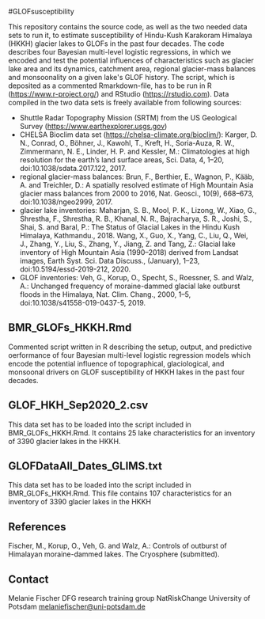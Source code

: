 #GLOFsusceptibility

This repository contains the source code, as well as the two needed data sets to run it, to estimate susceptibility of Hindu-Kush Karakoram Himalaya (HKKH) glacier lakes to GLOFs in the past four decades. The code describes four Bayesian multi-level logistic regressions, in which we encoded and test the potential influences of characteristics such as glacier lake area and its dynamics, catchment area, regional glacier-mass balances and monsoonality on a given lake's GLOF history. The script, which is deposited as a commented Rmarkdown-file, has to be run in R (https://www.r-project.org/) and RStudio (https://rstudio.com). Data compiled in the two data sets is freely available from following sources: 

- Shuttle Radar Topography Mission (SRTM) from the US Geological Survey (https://www.earthexplorer.usgs.gov) 
- CHELSA Bioclim data set (https://chelsa-climate.org/bioclim/): Karger, D. N., Conrad, O., Böhner, J., Kawohl, T., Kreft, H., Soria-Auza, R. W., Zimmermann, N. E., Linder, H. P. and Kessler, M.: Climatologies at high resolution for the earth’s land surface areas, Sci. Data, 4, 1–20, doi:10.1038/sdata.2017.122, 2017. 
- regional glacier-mass balances: Brun, F., Berthier, E., Wagnon, P., Kääb, A. and Treichler, D.: A spatially resolved estimate of High Mountain Asia glacier mass balances from 2000 to 2016, Nat. Geosci., 10(9), 668–673, doi:10.1038/ngeo2999, 2017.
- glacier lake inventories: Maharjan, S. B., Mool, P. K., Lizong, W., Xiao, G., Shrestha, F., Shrestha, R. B., Khanal, N. R., Bajracharya, S. R., Joshi, S., Shai, S. and Baral, P.: The Status of Glacial Lakes in the Hindu Kush Himalaya, Kathmandu., 2018.
Wang, X., Guo, X., Yang, C., Liu, Q., Wei, J., Zhang, Y., Liu, S., Zhang, Y., Jiang, Z. and Tang, Z.: Glacial lake inventory of High Mountain Asia (1990–2018) derived from Landsat images, Earth Syst. Sci. Data Discuss., (January), 1–23, doi:10.5194/essd-2019-212, 2020.
- GLOF inventories: Veh, G., Korup, O., Specht, S., Roessner, S. and Walz, A.: Unchanged frequency of moraine-dammed glacial lake outburst floods in the Himalaya, Nat. Clim. Chang., 2000, 1–5, doi:10.1038/s41558-019-0437-5, 2019.


## BMR_GLOFs_HKKH.Rmd

Commented script written in R describing the setup, output, and predictive oerformance of four Bayesian multi-level logistic regression models which encode the potential influence of topographical, glaciological, and monsoonal drivers on GLOF susceptibility of HKKH lakes in the past four decades.

## GLOF_HKH_Sep2020_2.csv

This data set has to be loaded into the script included in BMR_GLOFs_HKKH.Rmd. It contains 25 lake characteristics for an inventory of 3390 glacier lakes in the HKKH. 

## GLOFDataAll_Dates_GLIMS.txt

This data set has to be loaded into the script included in BMR_GLOFs_HKKH.Rmd. This file contains 107 characteristics for an inventory of 3390 glacier lakes in the HKKH

## References

Fischer, M., Korup, O., Veh, G. and Walz, A.: Controls of outburst of Himalayan moraine-dammed lakes. The Cryosphere (submitted).

## Contact

Melanie Fischer
DFG research training group NatRiskChange
University of Potsdam
melaniefischer@uni-potsdam.de
